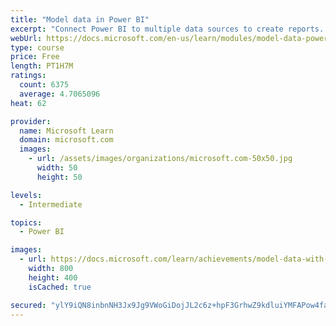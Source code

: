 ```yaml
---
title: "Model data in Power BI"
excerpt: "Connect Power BI to multiple data sources to create reports. Define the relationship between your data sources."
webUrl: https://docs.microsoft.com/en-us/learn/modules/model-data-power-bi/
type: course
price: Free
length: PT1H7M
ratings:
  count: 6375
  average: 4.7065096
heat: 62

provider:
  name: Microsoft Learn
  domain: microsoft.com
  images:
    - url: /assets/images/organizations/microsoft.com-50x50.jpg
      width: 50
      height: 50

levels:
  - Intermediate

topics:
  - Power BI

images:
  - url: https://docs.microsoft.com/learn/achievements/model-data-with-power-bi-desktop-social.png
    width: 800
    height: 400
    isCached: true

secured: "ylY9iQN8inbnNH3Jx9Jg9VWoGiDojJL2c6z+hpF3GrhwZ9kdluiYMFAPow4faRRc24P8iHs76KTzJWPFOESpe/A7oDc5kc+IG00FVG/nGJjxwxXSdynt92nEzRW617h39ehQ4KQMGcQYRK1hww7CEAOAHYMoSKhxMSKtVAn28E9GMWrFK2ZEufUtA5MedUEEyMQzN/9ac+0rxZNhnJwBB7uYOZCw21f+fZ5z4L5A7AotEkqBasZIlWe0bGgdr/f1mL2pYb+7USbpYXDXMW0OKXP8MwOfpodu59F/lEy2MPK36C3ISLIdGLqNM+78kgWT1EHW26PcL0EmJyFMbSS1JpJ87sUq6CmTkLtrDyDZIhQn38Jy3rto8hp2ADiSdDcBXAF4ramUc74Jp6alCAo5CR0QVMjV/SvIMA173G9Cn3A=;ReQc83GbzoEhg7uZDnVwlg=="
---
```


